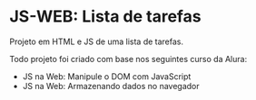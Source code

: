 # JS-WEB: Lista de tarefas
Projeto em HTML e JS de uma lista de tarefas.


Todo projeto foi criado com base nos seguintes curso da Alura:

- JS na Web: Manipule o DOM com JavaScript
- JS na Web: Armazenando dados no navegador